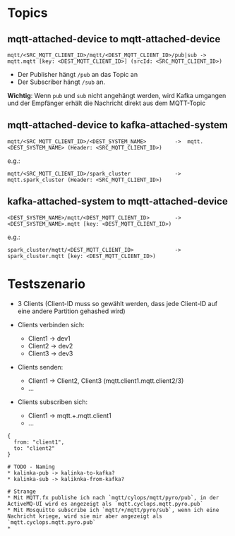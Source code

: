 # Topics

## mqtt-attached-device to mqtt-attached-device

```
mqtt/<SRC_MQTT_CLIENT_ID>/mqtt/<DEST_MQTT_CLIENT_ID>/pub|sub ->  mqtt.mqtt [key: <DEST_MQTT_CLIENT_ID>] (srcId: <SRC_MQTT_CLIENT_ID>)
```

* Der Publisher hängt `/pub` an das Topic an
* Der Subscriber hängt `/sub` an.

**Wichtig**: Wenn `pub` und `sub` nicht angehängt werden, wird Kafka umgangen und der Empfänger erhält die Nachricht direkt aus dem MQTT-Topic

## mqtt-attached-device to kafka-attached-system

```
mqtt/<SRC_MQTT_CLIENT_ID>/<DEST_SYSTEM_NAME>         ->  mqtt.<DEST_SYSTEM_NAME> (Header: <SRC_MQTT_CLIENT_ID>)
```
e.g.:
```
mqtt/<SRC_MQTT_CLIENT_ID>/spark_cluster              ->  mqtt.spark_cluster (Header: <SRC_MQTT_CLIENT_ID>)
```

## kafka-attached-system to mqtt-attached-device

```
<DEST_SYSTEM_NAME>/mqtt/<DEST_MQTT_CLIENT_ID>        ->  <DEST_SYSTEM_NAME>.mqtt [key: <DEST_MQTT_CLIENT_ID>)
```
e.g.:
```
spark_cluster/mqtt/<DEST_MQTT_CLIENT_ID>             ->  spark_cluster.mqtt [key: <DEST_MQTT_CLIENT_ID>)

```

# Testszenario

* 3 Clients (Client-ID muss so gewählt werden, dass jede Client-ID auf eine andere Partition gehashed wird)
* Clients verbinden sich:
  * Client1 -> dev1
  * Client2 -> dev2
  * Client3 -> dev3
 
* Clients senden:
  * Client1 -> Client2, Client3 (mqtt.client1.mqtt.client2/3)
  * ...
  
* Clients subscriben sich:
  * Client1 -> mqtt.+.mqtt.client1
  * ...
  
```
{
  from: "client1",
  to: "client2"
}

# TODO - Naming
* kalinka-pub -> kalinka-to-kafka?
* kalinka-sub -> kaliknka-from-kafka?

# Strange
* Mit MQTT.fx publishe ich nach `mqtt/cylops/mqtt/pyro/pub`, in der ActiveMQ-UI wird es angezeigt als `mqtt.cyclops.mqtt.pyro.pub`
* Mit Mosquitto subscribe ich `mqtt/+/mqtt/pyro/sub`, wenn ich eine Nachricht kriege, wird sie mir aber angezeigt als `mqtt.cyclops.mqtt.pyro.pub`
*
